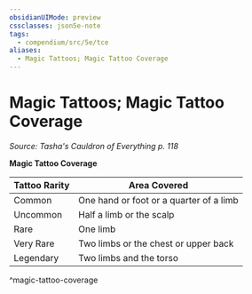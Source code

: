 ```yaml
---
obsidianUIMode: preview
cssclasses: json5e-note
tags:
  - compendium/src/5e/tce
aliases:
  - Magic Tattoos; Magic Tattoo Coverage
---
```

# Magic Tattoos; Magic Tattoo Coverage
*Source: Tasha's Cauldron of Everything p. 118* 

**Magic Tattoo Coverage**

| Tattoo Rarity | Area Covered |
|---------------|--------------|
| Common | One hand or foot or a quarter of a limb |
| Uncommon | Half a limb or the scalp |
| Rare | One limb |
| Very Rare | Two limbs or the chest or upper back |
| Legendary | Two limbs and the torso |
^magic-tattoo-coverage
